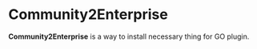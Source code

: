 # Community2Enterprise

<!-- Plugin description -->
**Community2Enterprise** is a way to install necessary thing for GO plugin.

[gh:template]: https://docs.github.com/en/repositories/creating-and-managing-repositories/creating-a-repository-from-a-template
<!-- Plugin description end -->
